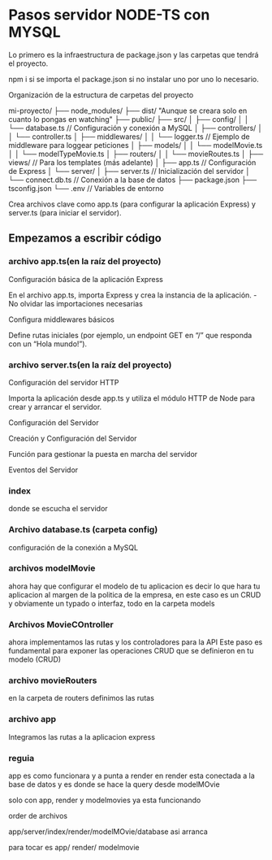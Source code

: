 # Pasos servidor NODE-TS con MYSQL

Lo primero es la infraestructura de package.json y las carpetas que tendrá el proyecto.

npm i si se importa el package.json si no instalar uno por uno lo necesario.

Organización de la estructura de carpetas del proyecto

mi-proyecto/
├── node_modules/
├── dist/ "Aunque se creara solo en cuanto lo pongas en watching"
├── public/
├── src/
│ ├── config/
│ │ └── database.ts // Configuración y conexión a MySQL
│ ├── controllers/
│ │ └── controller.ts
│ ├── middlewares/
│ │ └── logger.ts // Ejemplo de middleware para loggear peticiones
│ ├── models/
│ │ └── modelMovie.ts
│ │ └── modelTypeMovie.ts
│ ├── routers/
│ │ └── movieRoutes.ts
│ ├── views/ // Para los templates (más adelante)
│ ├── app.ts // Configuración de Express
│ └── server/
│ ├── server.ts // Inicialización del servidor
│ └── connect.db.ts // Conexión a la base de datos
├── package.json
├── tsconfig.json
└── .env // Variables de entorno

Crea archivos clave como app.ts (para configurar la aplicación Express) y server.ts (para iniciar el servidor).

## Empezamos a escribir código

### archivo app.ts(en la raíz del proyecto)

Configuración básica de la aplicación Express

En el archivo app.ts, importa Express y crea la instancia de la aplicación. - No olvidar las importaciones necesarias

Configura middlewares básicos

Define rutas iniciales (por ejemplo, un endpoint GET en “/” que responda con un “Hola mundo!”).

### archivo server.ts(en la raíz del proyecto)

Configuración del servidor HTTP

Importa la aplicación desde app.ts y utiliza el módulo HTTP de Node para crear y arrancar el servidor.

Configuración del Servidor

Creación y Configuración del Servidor

Función para gestionar la puesta en marcha del servidor

Eventos del Servidor

### index 

donde se escucha el servidor

### Archivo database.ts (carpeta config)

configuración de la conexión a MySQL

### archivos modelMovie

ahora hay que configurar el modelo de tu aplicacion
es decir lo que hara tu aplicacion al margen de la politica de la empresa, en este caso es un CRUD y obviamente un typado o interfaz, todo en la carpeta models

### Archivos MovieCOntroller

ahora implementamos las rutas y los controladores para la API
Este paso es fundamental para exponer las operaciones CRUD que se definieron en tu modelo (CRUD)

### archivo movieRouters

en la carpeta de routers definimos las rutas

### archivo app

Integramos las rutas a la aplicacion express


### reguia

app es como funcionara y a punta a render
en render esta conectada a la base de datos y es donde se hace la query desde modelMOvie 

solo con app, render y modelmovies ya esta funcionando

order de archivos

app/server/index/render/modelMOvie/database asi arranca

para tocar es app/ render/ modelmovie


